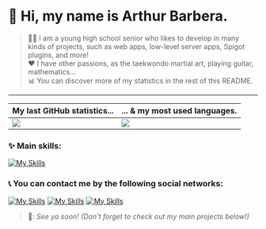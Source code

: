 # :wave: Hi, my name is Arthur Barbera.
> :man_student: I am a young high school senior who likes to develop in many kinds of projects, such as web apps, low-level server apps, Spigot plugins, and more!<br>
> :heart: I have other passions, as the taekwondo martial art, playing guitar, mathematics...<br>
> :bar_chart: You can discover more of my statistics in the rest of this README.

---

<table>
	<thead>
		<tr>
			<th scope="col">My last GitHub statistics...</th>
			<th scope="col">... & my most used languages.</th>
		</tr>
	</thead>
	<tbody>
		<tr>
			<td scope="row"><img src="https://github-readme-stats.vercel.app/api?username=tarturr&theme=onedark&show_icons=true&hide_border=false&count_private=true"></td>
			<td scope="row"><img src="https://github-readme-stats.vercel.app/api/top-langs/?username=tarturr&theme=onedark&show_icons=true&hide_border=false&layout=compact"></td>
		</tr>
	</tbody>
</table>

### :sparkles: Main skills:
[![My Skills](https://skillicons.dev/icons?i=java,cpp,dart,php,html,css,javascript,idea,clion,git,github&perline=7)](https://skillicons.dev)

### :telephone_receiver: You can contact me by the following social networks:
[![My Skills](https://skillicons.dev/icons?i=instagram)](https://www.instagram.com/tartur_dev/) [![My Skills](https://skillicons.dev/icons?i=twitter)](https://www.instagram.com/tartur_dev/) [![My Skills](https://skillicons.dev/icons?i=discord)](https://discordapp.com/users/797145312438648832)

> :bread:: *See ya soon! (Don't forget to check out my main projects below!)*
